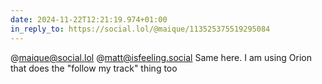 ```yaml
---
date: 2024-11-22T12:21:19.974+01:00
in_reply_to: https://social.lol/@maique/113525375519295084
---
```


@maique@social.lol @matt@isfeeling.social Same here. I am using Orion that does the "follow my track" thing too
